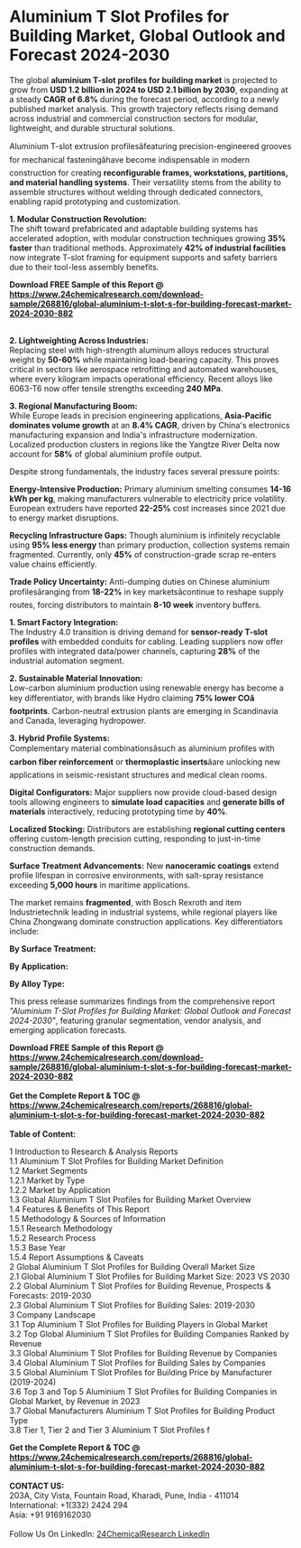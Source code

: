<h1>Aluminium T Slot Profiles for Building Market, Global Outlook and Forecast 2024-2030</h1><p>The global <strong>aluminium T-slot profiles for building market</strong> is projected to grow from <strong>USD 1.2 billion in 2024 to USD 2.1 billion by 2030</strong>, expanding at a steady <strong>CAGR of 6.8%</strong> during the forecast period, according to a newly published market analysis. This growth trajectory reflects rising demand across industrial and commercial construction sectors for modular, lightweight, and durable structural solutions.</p><p>Aluminium T-slot extrusion profilesâfeaturing precision-engineered grooves for mechanical fasteningâhave become indispensable in modern construction for creating <strong>reconfigurable frames, workstations, partitions, and material handling systems</strong>. Their versatility stems from the ability to assemble structures without welding through dedicated connectors, enabling rapid prototyping and customization.</p><p><strong>1. Modular Construction Revolution:</strong><br>
The shift toward prefabricated and adaptable building systems has accelerated adoption, with modular construction techniques growing <strong>35% faster</strong> than traditional methods. Approximately <strong>42% of industrial facilities</strong> now integrate T-slot framing for equipment supports and safety barriers due to their tool-less assembly benefits.</p><div><b>Download FREE Sample of this Report @ 
            <a href="https://www.24chemicalresearch.com/download-sample/268816/global-aluminium-t-slot-s-for-building-forecast-market-2024-2030-882">
            https://www.24chemicalresearch.com/download-sample/268816/global-aluminium-t-slot-s-for-building-forecast-market-2024-2030-882</a></b></div><br><p><strong>2. Lightweighting Across Industries:</strong><br>
Replacing steel with high-strength aluminum alloys reduces structural weight by <strong>50-60%</strong> while maintaining load-bearing capacity. This proves critical in sectors like aerospace retrofitting and automated warehouses, where every kilogram impacts operational efficiency. Recent alloys like 6063-T6 now offer tensile strengths exceeding <strong>240 MPa</strong>.</p><p><strong>3. Regional Manufacturing Boom:</strong><br>
While Europe leads in precision engineering applications, <strong>Asia-Pacific dominates volume growth</strong> at an <strong>8.4% CAGR</strong>, driven by China's electronics manufacturing expansion and India's infrastructure modernization. Localized production clusters in regions like the Yangtze River Delta now account for <strong>58%</strong> of global aluminium profile output.</p><p>Despite strong fundamentals, the industry faces several pressure points:</p><p><strong>Energy-Intensive Production:</strong> Primary aluminium smelting consumes <strong>14-16 kWh per kg</strong>, making manufacturers vulnerable to electricity price volatility. European extruders have reported <strong>22-25%</strong> cost increases since 2021 due to energy market disruptions.</p><p><strong>Recycling Infrastructure Gaps:</strong> Though aluminium is infinitely recyclable using <strong>95% less energy</strong> than primary production, collection systems remain fragmented. Currently, only <strong>45%</strong> of construction-grade scrap re-enters value chains efficiently.</p><p><strong>Trade Policy Uncertainty:</strong> Anti-dumping duties on Chinese aluminium profilesâranging from <strong>18-22%</strong> in key marketsâcontinue to reshape supply routes, forcing distributors to maintain <strong>8-10 week</strong> inventory buffers.</p><p><strong>1. Smart Factory Integration:</strong><br>
The Industry 4.0 transition is driving demand for <strong>sensor-ready T-slot profiles</strong> with embedded conduits for cabling. Leading suppliers now offer profiles with integrated data/power channels, capturing <strong>28%</strong> of the industrial automation segment.</p><p><strong>2. Sustainable Material Innovation:</strong><br>
Low-carbon aluminium production using renewable energy has become a key differentiator, with brands like Hydro claiming <strong>75% lower COâ footprints</strong>. Carbon-neutral extrusion plants are emerging in Scandinavia and Canada, leveraging hydropower.</p><p><strong>3. Hybrid Profile Systems:</strong><br>
Complementary material combinationsâsuch as aluminium profiles with <strong>carbon fiber reinforcement</strong> or <strong>thermoplastic inserts</strong>âare unlocking new applications in seismic-resistant structures and medical clean rooms.</p><p><strong>Digital Configurators:</strong> Major suppliers now provide cloud-based design tools allowing engineers to <strong>simulate load capacities</strong> and <strong>generate bills of materials</strong> interactively, reducing prototyping time by <strong>40%</strong>.</p><p><strong>Localized Stocking:</strong> Distributors are establishing <strong>regional cutting centers</strong> offering custom-length precision cutting, responding to just-in-time construction demands.</p><p><strong>Surface Treatment Advancements:</strong> New <strong>nanoceramic coatings</strong> extend profile lifespan in corrosive environments, with salt-spray resistance exceeding <strong>5,000 hours</strong> in maritime applications.</p><p>The market remains <strong>fragmented</strong>, with Bosch Rexroth and item Industrietechnik leading in industrial systems, while regional players like China Zhongwang dominate construction applications. Key differentiators include:</p><p><strong>By Surface Treatment:</strong></p><p><strong>By Application:</strong></p><p><strong>By Alloy Type:</strong></p><p>This press release summarizes findings from the comprehensive report <em>"Aluminium T-Slot Profiles for Building Market: Global Outlook and Forecast 2024-2030"</em>, featuring granular segmentation, vendor analysis, and emerging application forecasts.</p><div><b>Download FREE Sample of this Report @ 
            <a href="https://www.24chemicalresearch.com/download-sample/268816/global-aluminium-t-slot-s-for-building-forecast-market-2024-2030-882">
            https://www.24chemicalresearch.com/download-sample/268816/global-aluminium-t-slot-s-for-building-forecast-market-2024-2030-882</a></b></div><br><div><b>Get the Complete Report & TOC @ 
            <a href="https://www.24chemicalresearch.com/reports/268816/global-aluminium-t-slot-s-for-building-forecast-market-2024-2030-882">
            https://www.24chemicalresearch.com/reports/268816/global-aluminium-t-slot-s-for-building-forecast-market-2024-2030-882</a></b></div><br>
            <b>Table of Content:</b><p>1 Introduction to Research & Analysis Reports<br />
    1.1 Aluminium T Slot Profiles for Building Market Definition<br />
    1.2 Market Segments<br />
        1.2.1 Market by Type<br />
        1.2.2 Market by Application<br />
    1.3 Global Aluminium T Slot Profiles for Building Market Overview<br />
    1.4 Features & Benefits of This Report<br />
    1.5 Methodology & Sources of Information<br />
        1.5.1 Research Methodology<br />
        1.5.2 Research Process<br />
        1.5.3 Base Year<br />
        1.5.4 Report Assumptions & Caveats<br />
2 Global Aluminium T Slot Profiles for Building Overall Market Size<br />
    2.1 Global Aluminium T Slot Profiles for Building Market Size: 2023 VS 2030<br />
    2.2 Global Aluminium T Slot Profiles for Building Revenue, Prospects & Forecasts: 2019-2030<br />
    2.3 Global Aluminium T Slot Profiles for Building Sales: 2019-2030<br />
3 Company Landscape<br />
    3.1 Top Aluminium T Slot Profiles for Building Players in Global Market<br />
    3.2 Top Global Aluminium T Slot Profiles for Building Companies Ranked by Revenue<br />
    3.3 Global Aluminium T Slot Profiles for Building Revenue by Companies<br />
    3.4 Global Aluminium T Slot Profiles for Building Sales by Companies<br />
    3.5 Global Aluminium T Slot Profiles for Building Price by Manufacturer (2019-2024)<br />
    3.6 Top 3 and Top 5 Aluminium T Slot Profiles for Building Companies in Global Market, by Revenue in 2023<br />
    3.7 Global Manufacturers Aluminium T Slot Profiles for Building Product Type<br />
    3.8 Tier 1, Tier 2 and Tier 3 Aluminium T Slot Profiles f</p><div><b>Get the Complete Report & TOC @ 
            <a href="https://www.24chemicalresearch.com/reports/268816/global-aluminium-t-slot-s-for-building-forecast-market-2024-2030-882">
            https://www.24chemicalresearch.com/reports/268816/global-aluminium-t-slot-s-for-building-forecast-market-2024-2030-882</a></b></div><br><b>CONTACT US:</b><br>
            203A, City Vista, Fountain Road, Kharadi, Pune, India - 411014<br>
            International: +1(332) 2424 294<br>
            Asia: +91 9169162030 <br><br>
            Follow Us On LinkedIn: <a href="https://www.linkedin.com/company/24chemicalresearch/">24ChemicalResearch LinkedIn</a>